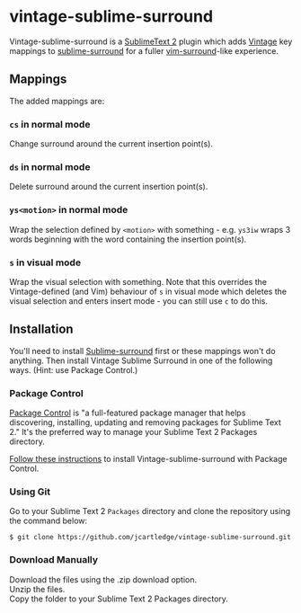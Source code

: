 # vintage-sublime-surround

Vintage-sublime-surround is a [SublimeText 2](http://www.sublimetext.com/) plugin which adds [Vintage](http://www.sublimetext.com/docs/2/vintage.html) key mappings to [sublime-surround](https://jcartledge.github.com/sublime-surround) for a fuller [vim-surround](https://github.com/tpope/vim-surround)-like experience.

## Mappings

The added mappings are:

### `cs` in normal mode

Change surround around the current insertion point(s).

### `ds` in normal mode

Delete surround around the current insertion point(s).

### `ys<motion>` in normal mode

Wrap the selection defined by `<motion>` with something - e.g. `ys3iw` wraps 3 words beginning with the word containing the insertion point(s).

### `s` in visual mode

Wrap the visual selection with something. Note that this overrides the Vintage-defined (and Vim) behaviour of `s` in visual mode which deletes the visual selection and enters insert mode - you can still use `c` to do this.

## Installation

You'll need to install [Sublime-surround](https://jcartledge.github.com/sublime-surround) first or these mappings won't do anything. Then install Vintage Sublime Surround in one of the following ways. (Hint: use Package Control.)

### Package Control

[Package Control](http://wbond.net/sublime_packages/package_control) is "a full-featured package manager that helps discovering, installing, updating and removing packages for Sublime Text 2." It's the preferred way to manage your Sublime Text 2 Packages directory.

[Follow these instructions](http://wbond.net/sublime_packages/package_control/usage) to install Vintage-sublime-surround with Package Control.

### Using Git

Go to your Sublime Text 2 `Packages` directory and clone the repository using the command below:

`$ git clone https://github.com/jcartledge/vintage-sublime-surround.git`

### Download Manually

Download the files using the .zip download option.  
Unzip the files.  
Copy the folder to your Sublime Text 2 Packages directory.
